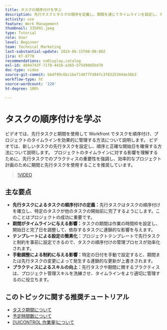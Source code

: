 ```yaml
---
title: タスクの順序付けを学ぶ
description: 先行タスクとタスクの順序を定義し、期間を通じてタイムラインを設定し、テンプレートを使用して順序付けを簡素化し、手動による制約を回避し、実践でスキルを洗練させることで、プロジェクト管理を効率化します。
activity: use
feature: Work Management
thumbnail: 335091.jpeg
type: Tutorial
role: User
level: Beginner
team: Technical Marketing
last-substantial-update: 2024-06-15T00:00:00Z
jira: KT-8778
recommendations: noDisplay,catalog
exl-id: 4044743f-71f8-4416-a365-575d90d5bd70
doc-type: video
source-git-commit: bbdf99c6bc1be714077fd94fc3f8325394de36b3
workflow-type: ht
source-wordcount: '220'
ht-degree: 100%

---
```


# タスクの順序付けを学ぶ

ビデオでは、先行タスクと期間を使用して Workfront でタスクを順序付け、プロジェクトのタイムラインを効果的に管理する方法について説明します。
ビデオでは、新しいタスクの先行タスクを設定し、順序と正確な開始日を確保する方法について説明します。
プロジェクトのタイムラインに対する影響を理解するために、先行タスクでのプラクティスの重要性を強調し、効率的なプロジェクト計画のために期間と先行タスクを使用することを推奨しています。


>[!VIDEO](https://video.tv.adobe.com/v/3447321/?quality=12&learn=on&enablevpops=1&captions=jpn)

## 主な要点

* **先行タスクによるタスクの順序付けの定義：**&#x200B;先行タスクはタスクの順序付けを確立し、特定のタスクが他のタスクの開始前に完了するようにします。このことはプロジェクトの成功に重要です。
* **期間がタイムラインに与える影響：**&#x200B;タスクの期間は作業の時間枠を設定し、開始日と完了日を調整して、依存するタスクに連鎖的な影響を与えます。
* **テンプレートによる設定の簡素化：**&#x200B;プロジェクトテンプレートで先行タスクと制約を事前に設定できるので、タスクの順序付けの管理プロセスが効率化されます。
* **手動調整による制約に与える影響：**&#x200B;特定の日付を手動で設定すると、期間または先行タスクの変更によって発生する連鎖的な更新が上書きされます。
* **プラクティスによるスキルの向上：**&#x200B;先行タスクや期間に関するプラクティスは、プロジェクト管理スキルを洗練させ、タイムラインをより適切に管理するのに役立ちます。

## このトピックに関する推奨チュートリアル

* [タスク期間について](/help/manage-work/tasks/understand-task-durations.md)
* [予定時間数について](/help/manage-work/tasks/understand-planned-hours.md)
* [[!UICONTROL 作業量]について](/help/manage-work/tasks/understand-work-effort.md)
